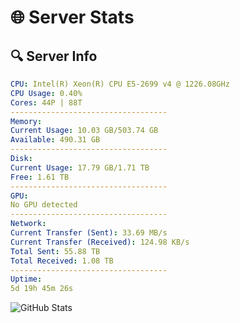 # 🌐 Server Stats
## 🔍 Server Info
```yaml
CPU: Intel(R) Xeon(R) CPU E5-2699 v4 @ 1226.08GHz
CPU Usage: 0.40%
Cores: 44P | 88T
-----------------------------------
Memory:
Current Usage: 10.03 GB/503.74 GB
Available: 490.31 GB
-----------------------------------
Disk:
Current Usage: 17.79 GB/1.71 TB
Free: 1.61 TB
-----------------------------------
GPU:
No GPU detected
-----------------------------------
Network:
Current Transfer (Sent): 33.69 MB/s
Current Transfer (Received): 124.98 KB/s
Total Sent: 55.88 TB
Total Received: 1.08 TB
-----------------------------------
Uptime:
5d 19h 45m 26s
```
![GitHub Stats](https://img.shields.io/badge/Updated-2025-02-13_18:28:44-blue)